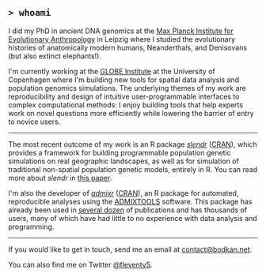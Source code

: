 ## `> whoami`

I did my PhD in ancient DNA genomics at the [Max Planck Institute for Evolutionary Anthropology](https://www.eva.mpg.de/genetics/index/) in Leipzig where I studied the evolutionary histories of anatomically modern humans, Neanderthals, and Denisovans (but also extinct elephants!).

I'm currently working at the [GLOBE Institute](https://globe.ku.dk) at the University of Copenhagen where I'm building new tools for spatial data analysis and population genomics simulations. The underlying themes of my work are reproducibility and design of intuitive user-programmable interfaces to complex computational methods: I enjoy building tools that help experts work on novel questions more efficiently while lowering the barrier of entry to novice users.

-----

The most recent outcome of my work is an R package [_slendr_](https://github.com/bodkan/slendr) ([CRAN](https://cran.r-project.org/package=slendr)), which provides a framework for building programmable population genetic simulations on real geographic landscapes, as well as for simulation of traditional non-spatial population genetic models, entirely in R. You can read more about _slendr_ in [this paper](https://www.biorxiv.org/content/10.1101/2022.03.20.485041v1).

I'm also the developer of [_admixr_](https://github.com/bodkan/admixr) ([CRAN](https://cran.r-project.org/package=admixr)), an R package for automated, reproducible analyses using the [ADMIXTOOLS](https://github.com/DReichLab/AdmixTools) software. This package has already been used in [several dozen](https://scholar.google.com/scholar?oi=bibs&hl=en&cites=13286994334855947290) of publications and has thousands of users, many of which have had little to no experience with data analysis and programming.

-----

If you would like to get in touch, send me an email at contact@bodkan.net.

You can also find me on Twitter [@fleventy5](https://twitter.com/fleventy5).
